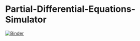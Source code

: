 # Partial-Differential-Equations-Simulator

[![Binder](https://mybinder.org/badge_logo.svg)](https://mybinder.org/v2/gh/Andresmps/Partial-Differential-Equations-Simulator/main?filepath=Codes%2FProyecto_de_EDP.ipynb)
